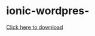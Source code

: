# ionic-wordpres-
<a href="https://www.dropbox.com/s/abd7emslvpnry60/wordpres.zip?dl=0">Click here to download</a>
